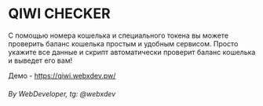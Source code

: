 <h1>QIWI CHECKER</h1>
<p>С помощью номера кошелька и специального токена вы можете проверить баланс кошелька простым и удобным сервисом. Просто укажите все данные и скрипт автоматически проверит баланс кошелька и выведет его вам!</p>
<p>Демо - <a href="https://qiwi.webxdev.pw/">https://qiwi.webxdev.pw/</a></p>
<h6>By WebDeveloper, tg: @webxdev</h6>